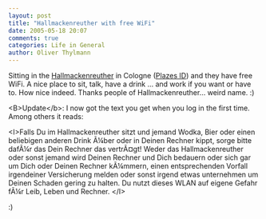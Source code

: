 ```yaml
---
layout: post
title: "Hallmackenreuther with free WiFi"
date: 2005-05-18 20:07
comments: true
categories: Life in General
author: Oliver Thylmann
---
```



Sitting in the [Hallmackenreuther](http://www.cologne-in.de/kneipen/k_hallm.htm) in Cologne ([Plazes ID](http://beta.plazes.com/plaze/df5b5aed898c9758357e97bf69f191fb/)) and they have free WiFi. A nice place to sit, talk, have a drink ... and work if you want or have to. How nice indeed. Thanks people of Hallmackenreuther... weird name. :)

&lt;B&gt;Update&lt;/b&gt;: I now got the text you get when you log in the first time. Among others it reads:

&lt;I&gt;Falls Du im Hallmackenreuther sitzt und jemand Wodka, Bier oder einen beliebigen anderen Drink Ã¼ber oder in Deinen Rechner kippt, sorge bitte dafÃ¼r das Dein Rechner das vertrÃ¤gt! Weder das Hallmackenreuther oder sonst jemand wird Deinen Rechner und Dich bedauern oder sich gar um Dich oder Deinen Rechner kÃ¼mmern, einen entsprechenden Vorfall irgendeiner Versicherung melden oder sonst irgend etwas unternehmen um Deinen Schaden gering zu halten. Du nutzt dieses WLAN auf eigene Gefahr fÃ¼r Leib, Leben und Rechner.
&lt;/I&gt;

:)

